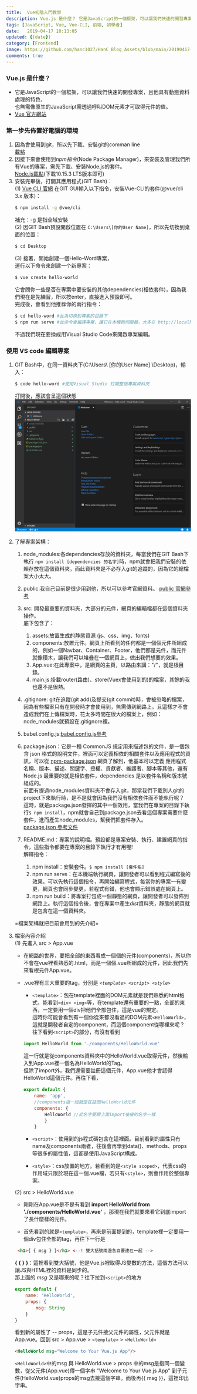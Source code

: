 ```yaml
---
title:  Vue初階入門教學
description: Vue.js 是什麼？ 它是JavaScript的一個框架，可以讓我們快速的開發專案，且他具有動態資料處理的特色... 
tags: [JavaScript, Vue, Vue-CLI, 前端, 初學者]
date:   2019-04-17 10:13:05
updated: {{date}}
category: [Frontend]
image: https://github.com/hanc1027/HanC_Blog_Assets/blob/main/20190417-Vue-Begining/01.png?raw=true
comments: true
---
```


### Vue.js 是什麼？
- 它是JavaScript的一個框架，可以讓我們快速的開發專案，且他具有動態資料處理的特色，  
    也無需像原生的JavaScript需透過呼叫DOM元素才可取得元件的值。
- [Vue 官方網站](https://cn.vuejs.org/v2/guide/#)


### 第一步先佈置好電腦的環境
1. 因為會使用到git，所以先下載、安裝git的comman line  
    [載點](https://git-scm.com/downloads)
2. 因接下來會使用到*npm指令*(Node Package Manager)，來安裝及管理我們所有Vue的專案，需先下載、安裝Node.js的套件。  
    [Node.js載點](https://nodejs.org/en/)(下載10.15.3 LTS版本即可) 
3. 安裝完畢後，打開其應用程式(GIT Bash)：  
    (1) [Vue CLI 官網](https://cli.vuejs.org/zh/)
    在GIT GUI輸入以下指令，安裝Vue-CLI的套件(@vue/cli 3.x 版本)：
    ```bash
    $ npm install -g @vue/cli
    ``` 
    補充：-g 是指全域安裝  
    (2) 因GIT Bash預設開啟位置在 ```C:\Users\[你的User Name]```，所以先切換到桌面的位置：
    ```bash
    $ cd Desktop
    ``` 
    (3) 接著，開始創建一個Hello-Word專案，  
    運行以下命令來創建一个新專案：
    ```bash
    $ vue create hello-world
    ```  
    它會問你一些是否在專案中要安裝的其他dependencies(相依套件)，因為我們現在是先練習，所以按enter，直接進入預設即可。  
    完成後，會看到他推荐你的兩行指令：  
    ```bash
    $ cd hello-word #此為切換到專案的目錄下
    $ npm run serve #此命令會編譯專案，讓它在本機跑伺服器，大多在 http://localhost:8080/ 的網址下可以看到自己專案跑的情況
    ```
    不過我們現在要換成用Visual Studio Code來開啟專案編輯。  

### 使用 VS code 編輯專案
1. GIT Bash中，在同一資料夾下(C:\Users\\ [你的User Name] \Desktop)，輸入：
    ```bash
    $ code hello-word #使用Visual Studio 打開整個專案資料夾
    ```
    打開後，應該會呈這個狀態  
    ![hello-word專案在vs code](https://github.com/hanc1027/HanC_Blog_Assets/blob/main/20190417-Vue-Begining/01.png?raw=true)  

2. 了解專案架構：  
    1. node_modules:各dependencies存放的資料夾，每當我們在GIT Bash下執行 ```npm install [dependencies 的名字]```時，npm就會把我們安裝的依賴存放在這個資料夾，而此資料夾是不必存入git的追蹤的，因為它的總檔案大小太大。  
    2. public:我自己目前是很少用到他，所以可以參考官網資料。 [public 官網參考](https://cli.vuejs.org/zh/guide/build-targets.html#应用)  
    3. src: 開發最重要的資料夾，大部分的元件，網頁的編輯檔都在這個資料夾操作。  
    底下包含了：
       1. assets:放置生成的静態資源 (js、css、img、fonts)  
       2. components:放置元件。網頁上所看到的任何都是一個個元件所組成的，例如一個Navbar、Container、Footer，他們都是元件，而元件就像積木，讓我們可以堆疊在一個網頁上，做出我們想要的效果。  
       3. App.vue:在此專案中，是網頁的主頁，以路由來講："/"，就是根目錄。  
       4. main.js:掛載router(路由)、store(Vuex會使用到的)的檔案，其餘的我也還不是很熱。  

    4. .gitignore: git在追蹤(git add)及提交(git commit)時，會被忽略的檔案，因為有些檔案只有在開發時才會使用到，無需傳到網路上。且這樣才不會造成我們在上傳檔案時，花太多時間在很大的檔案上，例如：node_modules就預設在.gitignore裡。  
    5. babel.config.js:[babel.config.js參考](https://cli.vuejs.org/zh/config/#babel)  
    6. package.json：它是一種 CommonJS 規定用來描述包的文件，是一個包含 json 格式的說明文件，裡面可以定義相依的相關套件以及應用程式的資訊，可以從 [npm-package.json](https://docs.npmjs.com/files/package.json) 網頁了解到，他基本可以定義 應用程式名稱、版本、描述、關鍵字、授權、貢獻者、維護者、腳本等其他，還有 Node.js 最重要的就是相依套件，dependencies 是以套件名稱和版本號組成的。  
    前面有提過node_modules資料夾不會存入git，那當我們下載別人git的project下來執行時，是不是就會因為我們沒有相依套件而不能執行呢？  
    這時，就是package.json發揮的其中一個效用，當我們在專案的目錄下執行```$ npm install```，npm就會自己到package.json去看這個專案需要什麼套件，進而產生node_modules，幫我們把套件存入。  
    [package.json 參考文件](http://souffle77-blog.logdown.com/posts/1316300-nodejs-package-json)  
    7. README.md：專案的說明檔。預設都是專案安裝、執行、建置網頁的指令，這些指令都要在專案的目錄下執行才有用喔!  
    解釋指令：  
       1. npm install：安裝套件。```$ npm install [套件名]```  
       2. npm run serve：在本機端執行網頁，讓開發者可以看到程式編寫後的效果。可以先執行這個指令，再開始編寫程式，每當你的專案一有變更，網頁也會同步變更，若程式有錯，他也會顯示錯誤處在網頁上。  
       3. npm run build：將專案打包成一個靜態的網頁，讓開發者可以發佈到網路上。執行這個指令後，會在專案中產生*dist*資料夾，靜態的網頁就是包含在這一個資料夾。  

    =檔案架構就把目前會用到的先介紹=


3. 檔案內容介紹  
    (1) 先進入 src > App.vue  
    - 在網路的世界，要把全部的東西看成一個個的元件(components)，所以你不會在vue裡看熟悉的.html，而是一個個.vue所組成的元件，因此我們先來看根元件App.vue。  
    - .vue裡有三大重要的tag，分別是 *```<template> <script> <style>```* 
        - ```<template>```：包在template裡面的DOM元素就是我們熟悉的html格式，能看到```<div> <img>```等，在template還有重要的一點，全部的東西，一定要用一個div把他們全部包住，這是vue的規定。  
        這時你可能會看到有一個你從來都沒看過的DOM元素```<HelloWorld>```，這就是開發者自定的component，而這個component從哪裡來呢？  
        往下看到```<script>```的部分，有沒有看到
        ```js
        import HelloWorld from './components/HelloWorld.vue'
        ```
        這一行就是從components資料夾中的HelloWorld.vue取得元件，然後輸入到App.vue裡一個名為HelloWorld的Tag。  
        但除了import外，我們還需要註冊這個元件，App.vue他才會認得HelloWorld這個元件。再往下看，  
        ```js
        export default {
            name: 'app',
            //components這一段就是在註冊HelloWorld元件
            components: {
                HelloWorld //此名字要跟上面import後接的名字一樣
                }
            }
        ```  

        - ```<script>```：使用到的js程式碼包含在這裡面。目前看到的屬性只有name及components兩者，往後會再學到data()、methods、props等很多的屬性值，這都是使用JavaScript構成。

        - ```<style>```：css放置的地方。若看到的是```<style scoped>```，代表css的作用域只限於現在這一個.vue檔，若只有```<style>```，則會作用於整個專案。  

    (2)  src > HelloWorld.vue  
    - 剛剛在App.vue是不是有看到 **import HelloWorld from './components/HelloWorld.vue'** ，那現在我們就要來看它到底import了長什麼樣的元件。

    - 首先看到的就是```<template>```，再來是前面提到的，template裡一定要用一個div包住全部的tag，再往下一行是
    
    ```html
     <h1>{ { msg } }</h1> <--! 雙大括號兩邊各自要連在一起 -->
    ```

    **{ { } }**：這裡看到雙大括號，他是Vue.js裡取得JS變數的方法，這個方法可以讓JS與HTML裡的資料是同步的。  
    那上面的 *msg* 又是哪來的呢？往下拉到```<script>```的地方
    ```js
    export default {
        name: 'HelloWorld',
        props: {
            msg: String
        }
    }
    ```

    看到新的屬性了 -- props，這是子元件接父元件的屬性，父元件就是App.vue。回到 src > App.vue > ```<template>``` > ```<HelloWorld>```
    ```html
    <HelloWorld msg="Welcome to Your Vue.js App"/>
    ```
    ```<HelloWorld>```中的msg 與 HelloWorld.vue > props 中的msg是指同一個變數，從父元件(App.vue)傳一個字串 "Welcome to Your Vue.js App" 到子元件(HelloWorld.vue)props的msg去接這個字串。而後再{{ msg }}，這裡印出字串。
